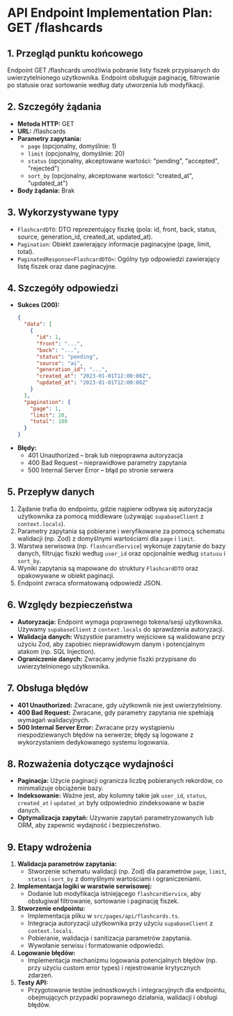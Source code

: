 # API Endpoint Implementation Plan: GET /flashcards

## 1. Przegląd punktu końcowego

Endpoint GET /flashcards umożliwia pobranie listy fiszek przypisanych do uwierzytelnionego użytkownika. Endpoint obsługuje paginację, filtrowanie po statusie oraz sortowanie według daty utworzenia lub modyfikacji.

## 2. Szczegóły żądania

- **Metoda HTTP:** GET
- **URL:** /flashcards
- **Parametry zapytania:**
  - `page` (opcjonalny, domyślnie: 1)
  - `limit` (opcjonalny, domyślnie: 20)
  - `status` (opcjonalny, akceptowane wartości: "pending", "accepted", "rejected")
  - `sort_by` (opcjonalny, akceptowane wartości: "created_at", "updated_at")
- **Body żądania:** Brak

## 3. Wykorzystywane typy

- `FlashcardDTO`: DTO reprezentujący fiszkę (pola: id, front, back, status, source, generation_id, created_at, updated_at).
- `Pagination`: Obiekt zawierający informacje paginacyjne (page, limit, total).
- `PaginatedResponse<FlashcardDTO>`: Ogólny typ odpowiedzi zawierający listę fiszek oraz dane paginacyjne.

## 4. Szczegóły odpowiedzi

- **Sukces (200):**
  ```json
  {
    "data": [
      {
        "id": 1,
        "front": "...",
        "back": "...",
        "status": "pending",
        "source": "ai",
        "generation_id": "...",
        "created_at": "2023-01-01T12:00:00Z",
        "updated_at": "2023-01-01T12:00:00Z"
      }
    ],
    "pagination": {
      "page": 1,
      "limit": 20,
      "total": 100
    }
  }
  ```
- **Błędy:**
  - 401 Unauthorized – brak lub niepoprawna autoryzacja
  - 400 Bad Request – nieprawidłowe parametry zapytania
  - 500 Internal Server Error – błąd po stronie serwera

## 5. Przepływ danych

1. Żądanie trafia do endpointu, gdzie najpierw odbywa się autoryzacja użytkownika za pomocą middleware (używając `supabaseClient` z `context.locals`).
2. Parametry zapytania są pobierane i weryfikowane za pomocą schematu walidacji (np. Zod) z domyślnymi wartościami dla `page` i `limit`.
3. Warstwa serwisowa (np. `flashcardService`) wykonuje zapytanie do bazy danych, filtrując fiszki według `user_id` oraz opcjonalnie według `statusu` i `sort_by`.
4. Wyniki zapytania są mapowane do struktury `FlashcardDTO` oraz opakowywane w obiekt paginacji.
5. Endpoint zwraca sformatowaną odpowiedź JSON.

## 6. Względy bezpieczeństwa

- **Autoryzacja:** Endpoint wymaga poprawnego tokena/sesji użytkownika. Używamy `supabaseClient` z `context.locals` do sprawdzenia autoryzacji.
- **Walidacja danych:** Wszystkie parametry wejściowe są walidowane przy użyciu Zod, aby zapobiec nieprawidłowym danym i potencjalnym atakom (np. SQL Injection).
- **Ograniczenie danych:** Zwracamy jedynie fiszki przypisane do uwierzytelnionego użytkownika.

## 7. Obsługa błędów

- **401 Unauthorized:** Zwracane, gdy użytkownik nie jest uwierzytelniony.
- **400 Bad Request:** Zwracane, gdy parametry zapytania nie spełniają wymagań walidacyjnych.
- **500 Internal Server Error:** Zwracane przy wystąpieniu niespodziewanych błędów na serwerze; błędy są logowane z wykorzystaniem dedykowanego systemu logowania.

## 8. Rozważenia dotyczące wydajności

- **Paginacja:** Użycie paginacji ogranicza liczbę pobieranych rekordów, co minimalizuje obciążenie bazy.
- **Indeksowanie:** Ważne jest, aby kolumny takie jak `user_id`, `status`, `created_at` i `updated_at` były odpowiednio zindeksowane w bazie danych.
- **Optymalizacja zapytań:** Używanie zapytań parametryzowanych lub ORM, aby zapewnić wydajność i bezpieczeństwo.

## 9. Etapy wdrożenia

1. **Walidacja parametrów zapytania:**
   - Stworzenie schematu walidacji (np. Zod) dla parametrów `page`, `limit`, `status` i `sort_by` z domyślnymi wartościami i ograniczeniami.
2. **Implementacja logiki w warstwie serwisowej:**
   - Dodanie lub modyfikacja istniejącego `flashcardService`, aby obsługiwał filtrowanie, sortowanie i paginację fiszek.
3. **Stworzenie endpointu:**
   - Implementacja pliku w `src/pages/api/flashcards.ts`.
   - Integracja autoryzacji użytkownika przy użyciu `supabaseClient` z `context.locals`.
   - Pobieranie, walidacja i sanitizacja parametrów zapytania.
   - Wywołanie serwisu i formatowanie odpowiedzi.
4. **Logowanie błędów:**
   - Implementacja mechanizmu logowania potencjalnych błędów (np. przy użyciu custom error types) i rejestrowanie krytycznych zdarzeń.
5. **Testy API:**
   - Przygotowanie testów jednostkowych i integracyjnych dla endpointu, obejmujących przypadki poprawnego działania, walidacji i obsługi błędów.
